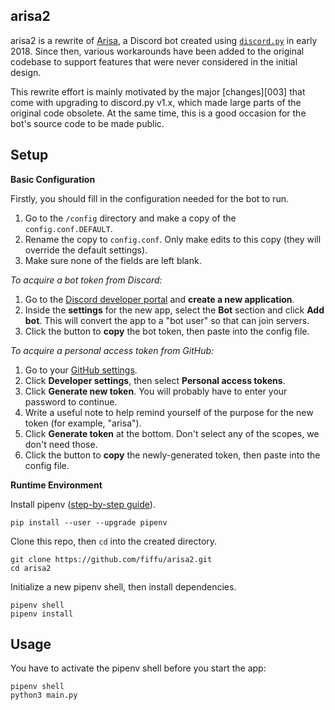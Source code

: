 ## arisa2

arisa2 is a rewrite of [Arisa][1.1], a Discord bot created using [`discord.py`][1.2] in early 2018. Since then, various workarounds have been added to the original codebase to support features that were never considered in the initial design.

This rewrite effort is mainly motivated by the major [changes][003] that come with upgrading to discord.py v1.x, which made large parts of the original code obsolete. At the same time, this is a good occasion for the bot's source code to be made public.

[1.1]:https://arisa-chan.herokuapp.com
[1.2]:https://discordpy.readthedocs.io/
[1.3]:https://discordpy.readthedocs.io/en/latest/migrating.html

## Setup

**Basic Configuration**

Firstly, you should fill in the configuration needed for the bot to run. 

1. Go to the `/config` directory and make a copy of the `config.conf.DEFAULT`. 
2. Rename the copy to `config.conf`. Only make edits to this copy (they will override the default settings).
3. Make sure none of the fields are left blank.

*To acquire a bot token from Discord:*

1. Go to the [Discord developer portal][2.1] and **create a new application**.
2. Inside the **settings** for the new app, select the **Bot** section and click
**Add bot**. This will convert the app to a "bot user" so that can join servers.
3. Click the button to **copy** the bot token, then paste into the config file.

*To acquire a personal access token from GitHub:*

1. Go to your [GitHub settings][2.2].
2. Click **Developer settings**, then select **Personal access tokens**.
3. Click **Generate new token**. You will probably have to enter your password to continue.
4. Write a useful note to help remind yourself of the purpose for the new token (for example, "arisa").
5. Click **Generate token** at the bottom. Don't select any of the scopes, we don't need those.
3. Click the button to **copy** the newly-generated token, then paste into the config file.


[2.1]:https://discordapp.com/developers
[2.2]:https://github.com/settings/


**Runtime Environment**

Install pipenv ([step-by-step guide][3.1]).

    pip install --user --upgrade pipenv

Clone this repo, then `cd` into the created directory.

    git clone https://github.com/fiffu/arisa2.git
    cd arisa2

Initialize a new pipenv shell, then install dependencies.

    pipenv shell
    pipenv install

## Usage

You have to activate the pipenv shell before you start the app:

    pipenv shell
    python3 main.py

[3.1]:https://docs.pipenv.org/en/latest/install/
